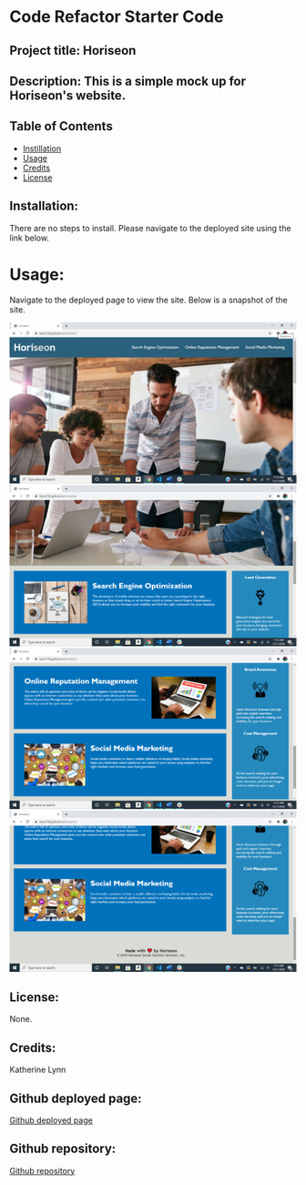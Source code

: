 # Code Refactor Starter Code

## Project title: Horiseon

## Description: This is a simple mock up for Horiseon's website.

## Table of Contents
* [Instillation](#installation)
* [Usage](#usage)
* [Credits](#credits)
* [License](#license)


## Installation:

There are no steps to install. Please navigate to the deployed site using the link below.

# Usage: 

Navigate to the deployed page to view the site. Below is a snapshot of the site.

![First image of site](./assets/images/screenshot4.png) ![Second image of site](./assets/images/screenshot3.png) ![Third image of site](./assets/images/screenshot2.png) ![Fourth image of site](./assets/images/screenshot1.png)


## License: 

None. 


## Credits: 

Katherine Lynn

## Github deployed page: 

[Github deployed page](https://klynn726.github.io/horiseon/)

## Github repository: 

[Github repository](https://github.com/klynn726/horiseon)
